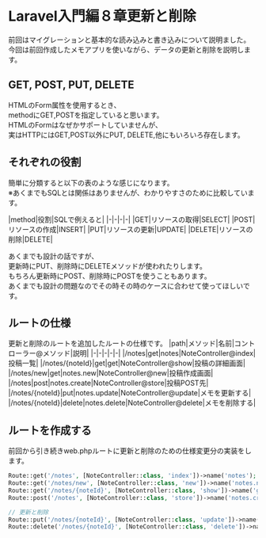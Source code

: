 # Laravel入門編８章更新と削除
前回はマイグレーションと基本的な読み込みと書き込みについて説明ました。  
今回は前回作成したメモアプリを使いながら、データの更新と削除を説明します。

## GET, POST, PUT, DELETE
HTMLのForm属性を使用するとき、  
methodにGET,POSTを指定していると思います。  
HTMLのFormはなぜかサポートしていませんが、  
実はHTTPにはGET,POST以外にPUT, DELETE,他にもいろいろ存在します。

## それぞれの役割

簡単に分類すると以下の表のような感じになります。  
※あくまでもSQLとは関係はありませんが、わかりやすさのために比較しています。  

|method|役割|SQLで例えると|
|-|-|-|-|
|GET|リソースの取得|SELECT|
|POST|リソースの作成|INSERT|
|PUT|リソースの更新|UPDATE|
|DELETE|リソースの削除|DELETE|

あくまでも設計の話ですが、  
更新時にPUT、削除時にDELETEメソッドが使われたりします。  
もちろん更新時にPOST、削除時にPOSTを使うこともあります。  
あくまでも設計の問題なのでその時その時のケースに合わせて使ってほしいです。  

## ルートの仕様
更新と削除のルートを追加したルートの仕様です。
|path|メソッド|名前|コントローラー@メソッド|説明|
|-|-|-|-|-|
|/notes|get|notes|NoteController@index|投稿一覧|
|/notes/{noteId}|get|get|NoteController@show|投稿の詳細画面|
|/notes/new|get|notes.new|NoteController@new|投稿作成画面|
|/notes|post|notes.create|NoteController@store|投稿POST先|
|/notes/{noteId}|put|notes.update|NoteController@update|メモを更新する|
|/notes/{noteId}|delete|notes.delete|NoteController@delete|メモを削除する|
## ルートを作成する
前回から引き続きweb.phpルートに更新と削除のための仕様変更分の実装をします。  
```php
Route::get('/notes', [NoteController::class, 'index'])->name('notes');
Route::get('/notes/new', [NoteController::class, 'new'])->name('notes.new');
Route::get('/notes/{noteId}', [NoteController::class, 'show'])->name('get')->where(['noteId' => '[0-9]+']);
Route::post('/notes', [NoteController::class, 'store'])->name('notes.create');

// 更新と削除
Route::put('/notes/{noteId}', [NoteController::class, 'update'])->name('notes.update')->where(['noteId' => '[0-9]+']);
Route::delete('/notes/{noteId}', [NoteController::class, 'delete'])->name('notes.delete')->where(['noteId' => '[0-9]+']);
```
